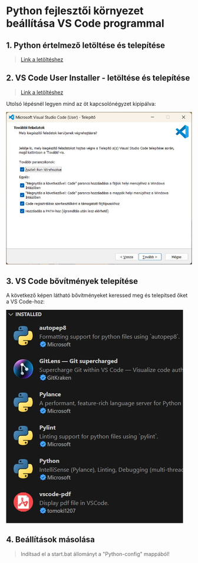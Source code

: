 # Python fejlesztői környezet beállítása VS Code programmal
## 1. Python értelmező letöltése és telepítése
>[Link a letöltéshez](https://www.python.org/downloads/)
## 2. VS Code User Installer - letöltése és telepítése
>[Link a letöltéshez](https://code.visualstudio.com/Download)

Utolsó lépésnél legyen mind az öt kapcsolónégyzet kipipálva:

![További feladatok lépés](További_feladatok.jpg "További feladatok lépés")

## 3. VS Code bővítmények telepítése
A következő képen látható bővítményeket keressed meg és telepítsed őket a VS Code-hoz:

![Telepítendő bővítmények](Telepített_bővítmények.jpg "Telepítendő bővítmények")

## 4. Beállítások másolása

>Indítsad el a start.bat állományt a "Python-config" mappából!